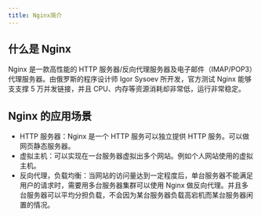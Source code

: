 ```yaml
---
title: Nginx简介
---
```

## 什么是 Nginx
Nginx 是一款高性能的 HTTP 服务器/反向代理服务器及电子邮件（IMAP/POP3）代理服务器。由俄罗斯的程序设计师 Igor Sysoev 所开发，官方测试 Nginx 能够支支撑 5 万并发链接，并且 CPU、内存等资源消耗却非常低，运行非常稳定。

## Nginx 的应用场景   
* HTTP 服务器：Nginx 是一个 HTTP 服务可以独立提供 HTTP 服务。可以做网页静态服务器。     
* 虚拟主机：可以实现在一台服务器虚拟出多个网站。例如个人网站使用的虚拟主机。     
* 反向代理，负载均衡：当网站的访问量达到一定程度后，单台服务器不能满足用户的请求时，需要用多台服务器集群可以使用 Nginx 做反向代理。并且多台服务器可以平均分担负载，不会因为某台服务器负载高宕机而某台服务器闲置的情况。
    